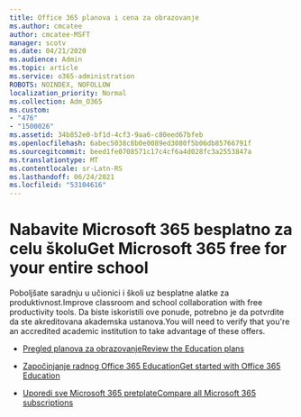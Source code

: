 ```yaml
---
title: Office 365 planova i cena za obrazovanje
ms.author: cmcatee
author: cmcatee-MSFT
manager: scotv
ms.date: 04/21/2020
ms.audience: Admin
ms.topic: article
ms.service: o365-administration
ROBOTS: NOINDEX, NOFOLLOW
localization_priority: Normal
ms.collection: Adm_O365
ms.custom:
- "476"
- "1500026"
ms.assetid: 34b852e0-bf1d-4cf3-9aa6-c80eed67bfeb
ms.openlocfilehash: 6abec5038c8b0e0089ed3080f5b06db85766791f
ms.sourcegitcommit: beed1fe0708571c17c4cf6a4d028fc3a2553847a
ms.translationtype: MT
ms.contentlocale: sr-Latn-RS
ms.lasthandoff: 06/24/2021
ms.locfileid: "53104616"
---
```

# <a name="get-microsoft-365-free-for-your-entire-school"></a><span data-ttu-id="e6721-102">Nabavite Microsoft 365 besplatno za celu školu</span><span class="sxs-lookup"><span data-stu-id="e6721-102">Get Microsoft 365 free for your entire school</span></span>

<span data-ttu-id="e6721-103">Poboljšate saradnju u učionici i školi uz besplatne alatke za produktivnost.</span><span class="sxs-lookup"><span data-stu-id="e6721-103">Improve classroom and school collaboration with free productivity tools.</span></span> <span data-ttu-id="e6721-104">Da biste iskoristili ove ponude, potrebno je da potvrdite da ste akreditovana akademska ustanova.</span><span class="sxs-lookup"><span data-stu-id="e6721-104">You will need to verify that you're an accredited academic institution to take advantage of these offers.</span></span>
  
- [<span data-ttu-id="e6721-105">Pregled planova za obrazovanje</span><span class="sxs-lookup"><span data-stu-id="e6721-105">Review the Education plans</span></span>](https://products.office.com/academic/compare-office-365-education-plans)

- [<span data-ttu-id="e6721-106">Započinjanje radnog Office 365 Education</span><span class="sxs-lookup"><span data-stu-id="e6721-106">Get started with Office 365 Education</span></span>](https://support.office.com/article/get-started-with-office-365-education-ab02abe5-a1ee-458c-b749-5b44416ccf14?wt.mc_id=o365_portal_mmaven&ui=en-US&rs=en-US&ad=US)

- [<span data-ttu-id="e6721-107">Uporedi sve Microsoft 365 pretplate</span><span class="sxs-lookup"><span data-stu-id="e6721-107">Compare all Microsoft 365 subscriptions</span></span>](https://products.office.com/business/compare-more-office-365-for-business-plans)